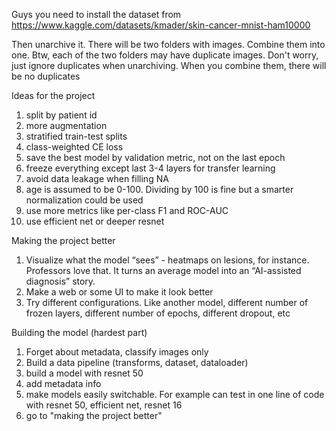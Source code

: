 Guys you need to install the dataset from
https://www.kaggle.com/datasets/kmader/skin-cancer-mnist-ham10000


Then unarchive it. There will be two folders with images. Combine them into one. Btw, each of the two folders may have duplicate images. Don't worry, just ignore duplicates when unarchiving. When you combine them, there will be no duplicates

Ideas for the project
1) split by patient id
2) more augmentation
3) stratified train-test splits
4) class-weighted CE loss
5) save the best model by validation metric, not on the last epoch
6) freeze everything except last 3-4 layers for transfer learning 
7) avoid data leakage when filling NA 
8) age is assumed to be 0-100. Dividing by 100 is fine but a smarter normalization could be used 
9) use more metrics like per-class F1 and ROC-AUC
10) use efficient net or deeper resnet

Making the project better
1) Visualize what the model “sees” - heatmaps on lesions, for instance. Professors love that. It turns an average model into an “AI-assisted diagnosis” story.
2) Make a web or some UI to make it look better
3) Try different configurations. Like another model, different number of frozen layers, different number of epochs, different dropout, etc


Building the model (hardest part)
1) Forget about metadata, classify images only
2) Build a data pipeline (transforms, dataset, dataloader)
3) build a model with resnet 50
4) add metadata info
5) make models easily switchable. For example can test in one line of code with resnet 50, efficient net, resnet 16
6) go to "making the project better"
